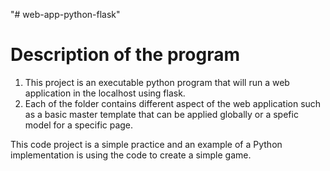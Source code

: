 "# web-app-python-flask" 
# Description of the program

1. This project is an executable python program that will run a web application in the localhost using flask.
2. Each of the folder contains different aspect of the web application such as a basic master template that can be applied globally or a spefic model for a specific page. 

This code project is a simple practice and an example of a Python implementation is using the code to create a simple game.
